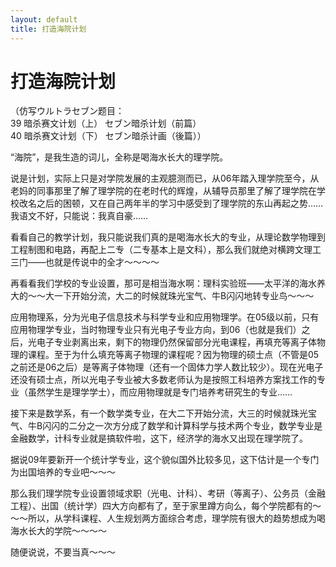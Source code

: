 ```yaml
---
layout: default
title: 打造海院计划
---
```

# 打造海院计划
（仿写ウルトラセブン题目：<br/>
39 暗杀赛文计划（上） セブン暗杀计划（前篇）<br/>
40 暗杀赛文计划（下） セブン暗杀计画（後篇））

“海院”，是我生造的词儿，全称是喝海水长大的理学院。

说是计划，实际上只是对学院发展的主观臆测而已，从06年踏入理学院至今，从老妈的同事那里了解了理学院的在老时代的辉煌，从辅导员那里了解了理学院在学校改名之后的困顿，又在自己两年半的学习中感受到了理学院的东山再起之势……我语文不好，只能说：我真自豪……

看看自己的教学计划，我只能说我们真的是喝海水长大的专业，从理论数学物理到工程制图和电路，再配上二专（二专基本上是文科），那么我们就绝对横跨文理工三门——也就是传说中的全才～～～～

再看看我们学校的专业设置，那可是相当海水啊：理科实验班——太平洋的海水养大的～～大一下开始分流，大二的时候就珠光宝气、牛B闪闪地转专业鸟～～～

应用物理系，分为光电子信息技术与科学专业和应用物理学。在05级以前，只有应用物理学专业，当时物理专业只有光电子专业方向，到06（也就是我们）之后，光电子专业剥离出来，剩下的物理仍然保留部分光电课程，再填充等离子体物理的课程。至于为什么填充等离子物理的课程呢？因为物理的硕士点（不管是05之前还是06之后）是等离子体物理（还有一个固体力学人数比较少）。现在光电子还没有硕士点，所以光电子专业被大多数老师认为是按照工科培养方案找工作的专业（虽然学生是理学学士），而应用物理就是专门培养考研究生的专业……

接下来是数学系，有一个数学类专业，在大二下开始分流，大三的时候就珠光宝气、牛B闪闪的二分之一次方分成了数学和计算科学与技术两个专业，数学专业是金融数学，计科专业就是搞软件啦，这下，经济学的海水又出现在理学院了。

据说09年要新开一个统计学专业，这个貌似国外比较多见，这下估计是一个专门为出国培养的专业吧～～～

那么我们理学院专业设置领域求职（光电、计科）、考研（等离子）、公务员（金融工程）、出国（统计学）四大方向都有了，至于家里蹲方向么，每个学院都有的～～～所以，从学科课程、人生规划两方面综合考虑，理学院有很大的趋势想成为喝海水长大的学院～～～～

随便说说，不要当真～～～
